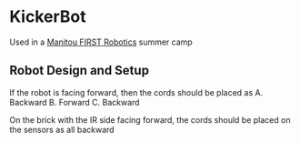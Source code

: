 # KickerBot
Used in a [Manitou FIRST Robotics](http://manitourobotics.com/) summer camp

## Robot Design and Setup
If the robot is facing forward, then the cords should be placed as
A. Backward
B. Forward
C. Backward

On the brick with the IR side facing forward, the cords should be placed
on the sensors as all backward
